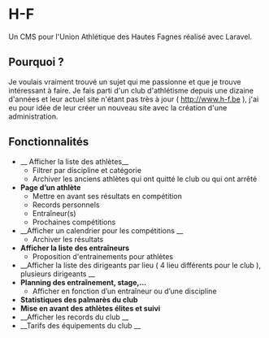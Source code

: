 # H-F
Un CMS pour l'Union Athlétique des Hautes Fagnes réalisé avec Laravel.

## Pourquoi ?
Je voulais vraiment trouvé un sujet qui me passionne et que je trouve intéressant à faire. Je fais parti d'un club d'athlétisme 
depuis une dizaine d'années et leur actuel site n'étant pas très à jour ( http://www.h-f.be ), j'ai eu pour idée de leur créer
un nouveau site avec la création d'une administration.

## Fonctionnalités

* __ Afficher la liste des athlètes__
   * Filtrer par discipline et catégorie
   * Archiver les anciens athlètes qui ont quitté le club ou qui ont arrêté
* __Page d’un athlète__
   * Mettre en avant ses  résultats en compétition
   * Records personnels
   * Entraîneur(s)
   * Prochaines compétitions
* __Afficher un calendrier pour les compétitions __
   * Archiver les résultats
* __Afficher la liste des entraîneurs__
  * Proposition d'entrainements pour athlètes
* __Afficher la liste des dirigeants par lieu ( 4 lieu différents pour le club ), plusieurs dirigeants __
* __Planning des entraînement, stage,…__
  * Afficher en fonction d’un entraîneur ou d’une discipline
* __Statistiques des palmarès du club__
* __Mise en avant des athlètes élites et suivi__
* __Afficher les records du club __
* __Tarifs des équipements du club __
